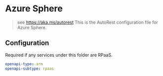 # Azure Sphere

> see https://aka.ms/autorest
> This is the AutoRest configuration file for Azure Sphere.

## Configuration

Required if any services under this folder are RPaaS.

```yaml
openapi-type: arm
openapi-subtype: rpaas
```
